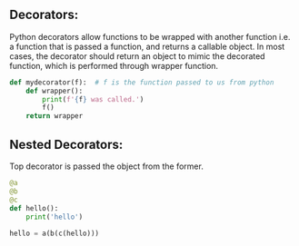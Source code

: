 ## Decorators:
Python decorators allow functions to be wrapped with another function i.e. a function that is passed a function, and returns a callable object.
In most cases, the decorator should return an object to mimic the decorated function, which is performed through wrapper function.
```python
def mydecorator(f):  # f is the function passed to us from python
    def wrapper():
        print(f'{f} was called.')
        f()
    return wrapper
```
## Nested Decorators:
Top decorator is passed the object from the former.
```python
@a
@b
@c
def hello():
    print('hello')
    
hello = a(b(c(hello)))
```
